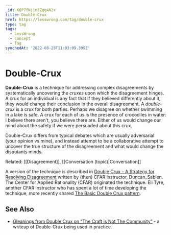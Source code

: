 ```yaml
---
_id: KQP7fNjin8Zqg4N2x
title: Double-Crux
href: https://lesswrong.com/tag/double-crux
type: tag
tags:
  - LessWrong
  - Concept
  - Tag
synchedAt: '2022-08-29T11:03:09.399Z'
---
```

# Double-Crux

**Double-Crux** is a technique for addressing complex disagreements by systematically uncovering the *cruxes* upon which the disagreement hinges. A crux for an individual is any fact that if they believed differently about it, they would change their conclusion in the overall disagreement. A *double-crux* is a crux for both parties. Perhaps we disagree on whether swimming in a lake is safe. A crux for each of us is the presence of crocodiles in water: I believe there aren't, you believe there are. Either of us would change our mind about the safety if we were persuaded about this crux.

Double-Crux differs from typical debates which are usually adversarial (your opinion vs mine), and instead attempt to be a collaborative attempt to uncover the true structure of the disagreement and what would change the disputants minds.

Related: [[Disagreement]], [[Conversation (topic)|Conversation]]

A version of the technique is described in [Double Crux – A Strategy for Resolving Disagreement](https://www.lesswrong.com/posts/exa5kmvopeRyfJgCy/double-crux-a-strategy-for-resolving-disagreement) written by (then) CFAR instructor, Duncan_Sabien. The Center for Applied Rationality (CFAR) originated the technique. Eli Tyre, another CFAR instructor who has spent a lot of time developing the technique, more recently shared [The Basic Double Crux pattern](https://www.lesswrong.com/posts/hNztRARB52Riy36Kz/the-basic-double-crux-pattern).

## See Also

- [Gleanings from Double Crux on “The Craft is Not The Community”](https://srconstantin.wordpress.com/2017/08/30/gleanings-from-double-crux-on-the-craft-is-not-the-community/) \- a writeup of Double-Crux being used in practice.